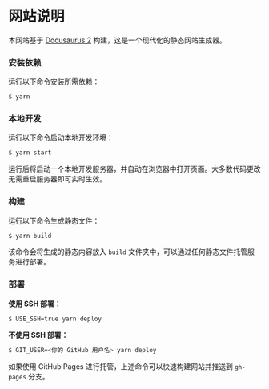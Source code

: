 # 网站说明

本网站基于 [Docusaurus 2](https://docusaurus.io/) 构建，这是一个现代化的静态网站生成器。

### 安装依赖

运行以下命令安装所需依赖：

```bash
$ yarn
```

### 本地开发

运行以下命令启动本地开发环境：

```bash
$ yarn start
```

运行后将启动一个本地开发服务器，并自动在浏览器中打开页面。大多数代码更改无需重启服务器即可实时生效。

### 构建

运行以下命令生成静态文件：

```bash
$ yarn build
```

该命令会将生成的静态内容放入 `build` 文件夹中，可以通过任何静态文件托管服务进行部署。

### 部署

**使用 SSH 部署：**

```bash
$ USE_SSH=true yarn deploy
```

**不使用 SSH 部署：**

```bash
$ GIT_USER=<你的 GitHub 用户名> yarn deploy
```

如果使用 GitHub Pages 进行托管，上述命令可以快速构建网站并推送到 `gh-pages` 分支。